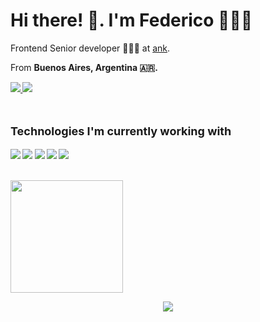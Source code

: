 <h1>
  Hi there! 👋. I'm Federico 🙋🏽‍♂️
</h1>

<p>
  Frontend Senior developer 👨🏽‍💻 at <a href="https://ank.app/">ank</a>.
</p>
<p>
  From <b>Buenos Aires, Argentina 🇦🇷.
</p>

<p>
  <a href="https://www.linkedin.com/in/fvalles/">
    <img src="https://img.shields.io/badge/-fvalles-blue?style=flat&logo=Linkedin&logoColor=white)" />
  </a>
  <a href="https://fvalles.github.io/PersonalWebsite/">
    <img src="https://img.shields.io/badge/-personal website-47CCCC?style=flat&logo=Google-Chrome&logoColor=white" />
  </a>
</p>

<br>

<p style="font-weight: bold; font-size: 18px;">
  Technologies I'm currently working with
</p>

<p>
  <img src="https://img.shields.io/badge/React_Native-20232A?style=for-the-badge&logo=react&logoColor=61DAFB" />
  <img src="https://img.shields.io/badge/TypeScript-007ACC?style=for-the-badge&logo=typescript&logoColor=white" />
  <img src="https://img.shields.io/badge/Node.js-339933?style=for-the-badge&logo=nodedotjs&logoColor=white" />
  <img src="https://img.shields.io/badge/GraphQl-E10098?style=for-the-badge&logo=graphql&logoColor=white" />
  <img src="https://img.shields.io/badge/Jest-C21325?style=for-the-badge&logo=jest&logoColor=white" />
</p>

<br>

<img height="180em" src="https://github-readme-stats.vercel.app/api?username=fvalles&show_icons=true&theme=dracula" />

<br>

<p align="center">
  <img src="https://komarev.com/ghpvc/?username=fvalles&label=Visitors" />
</p>
